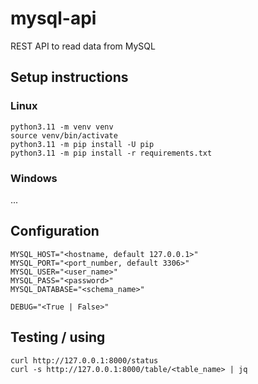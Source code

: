 # mysql-api

REST API to read data from MySQL

## Setup instructions

### Linux

```shell
python3.11 -m venv venv
source venv/bin/activate
python3.11 -m pip install -U pip
python3.11 -m pip install -r requirements.txt
```

### Windows
...

## Configuration

```dotenv
MYSQL_HOST="<hostname, default 127.0.0.1>"
MYSQL_PORT="<port_number, default 3306>"
MYSQL_USER="<user_name>"
MYSQL_PASS="<password>"
MYSQL_DATABASE="<schema_name>"

DEBUG="<True | False>"
```

## Testing / using

```shell
curl http://127.0.0.1:8000/status
curl -s http://127.0.0.1:8000/table/<table_name> | jq
```
